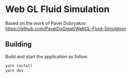 # Web GL Fluid Simulation

Based on the work of Pavel Dobryakov
https://github.com/PavelDoGreat/WebGL-Fluid-Simulation

## Building

Build and start the application as follow:

```bash
yarn install
yarn dev
```
